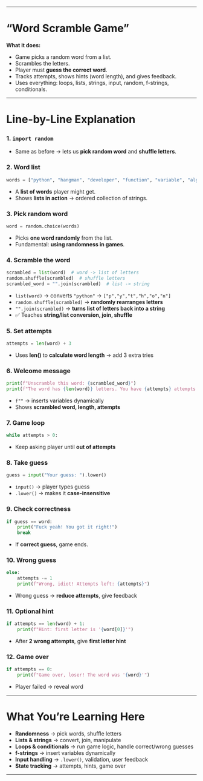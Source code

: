 
---

# **“Word Scramble Game”**

**What it does:**

* Game picks a random word from a list.
* Scrambles the letters.
* Player must **guess the correct word**.
* Tracks attempts, shows hints (word length), and gives feedback.
* Uses everything: loops, lists, strings, input, random, f-strings, conditionals.

---

# **Line-by-Line Explanation**

### **1. `import random`**

* Same as before → lets us **pick random word** and **shuffle letters**.

### **2. Word list**

```python
words = ["python", "hangman", "developer", "function", "variable", "algorithm"]
```

* A **list of words** player might get.
* Shows **lists in action** → ordered collection of strings.

### **3. Pick random word**

```python
word = random.choice(words)
```

* Picks **one word randomly** from the list.
* Fundamental: **using randomness in games**.

### **4. Scramble the word**

```python
scrambled = list(word)  # word -> list of letters
random.shuffle(scrambled)  # shuffle letters
scrambled_word = "".join(scrambled)  # list -> string
```

* `list(word)` → converts `"python"` → `["p","y","t","h","o","n"]`
* `random.shuffle(scrambled)` → **randomly rearranges letters**
* `"".join(scrambled)` → **turns list of letters back into a string**
* ✅ Teaches **string/list conversion, join, shuffle**

### **5. Set attempts**

```python
attempts = len(word) + 3
```

* Uses **len()** to **calculate word length** → add 3 extra tries

### **6. Welcome message**

```python
print(f"Unscramble this word: {scrambled_word}")
print(f"The word has {len(word)} letters. You have {attempts} attempts. Good luck, dumbass!")
```

* `f""` → inserts variables dynamically
* Shows **scrambled word, length, attempts**

### **7. Game loop**

```python
while attempts > 0:
```

* Keep asking player until **out of attempts**

### **8. Take guess**

```python
guess = input("Your guess: ").lower()
```

* `input()` → player types guess
* `.lower()` → makes it **case-insensitive**

### **9. Check correctness**

```python
if guess == word:
    print("Fuck yeah! You got it right!")
    break
```

* If **correct guess**, game ends.

### **10. Wrong guess**

```python
else:
    attempts -= 1
    print(f"Wrong, idiot! Attempts left: {attempts}")
```

* Wrong guess → **reduce attempts**, give feedback

### **11. Optional hint**

```python
if attempts == len(word) + 1:
    print(f"Hint: first letter is '{word[0]}'")
```

* After **2 wrong attempts**, give **first letter hint**

### **12. Game over**

```python
if attempts == 0:
    print(f"Game over, loser! The word was '{word}'")
```

* Player failed → reveal word

---

# **What You’re Learning Here**

* **Randomness** → pick words, shuffle letters
* **Lists & strings** → convert, join, manipulate
* **Loops & conditionals** → run game logic, handle correct/wrong guesses
* **f-strings** → insert variables dynamically
* **Input handling** → `.lower()`, validation, user feedback
* **State tracking** → attempts, hints, game over

---
